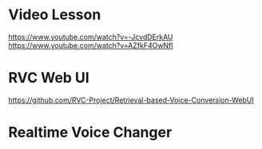
# Video Lesson

<https://www.youtube.com/watch?v=-JcvdDErkAU>
<https://www.youtube.com/watch?v=AZfkF4OwNfI>



# RVC Web UI

<https://github.com/RVC-Project/Retrieval-based-Voice-Conversion-WebUI>



# Realtime Voice Changer
